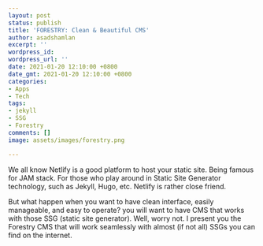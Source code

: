 ```yaml
---
layout: post
status: publish
title: 'FORESTRY: Clean & Beautiful CMS'
author: asadshamlan
excerpt: ''
wordpress_id: 
wordpress_url: ''
date: 2021-01-20 12:10:00 +0800
date_gmt: 2021-01-20 12:10:00 +0800
categories:
- Apps
- Tech
tags:
- jekyll
- SSG
- Forestry
comments: []
image: assets/images/forestry.png

---
```

We all know Netlify is a good platform to host your static site. Being famous for JAM stack. For those who play around in Static Site Generator technology, such as Jekyll, Hugo, etc. Netlify is rather close friend. 

But what happen when you want to have clean interface, easily manageable, and easy to operate? you will want to have CMS that works with those SSG (static site generator). Well, worry not. I present you the Forestry CMS that will work seamlessly with almost (if not all) SSGs you can find on the internet.